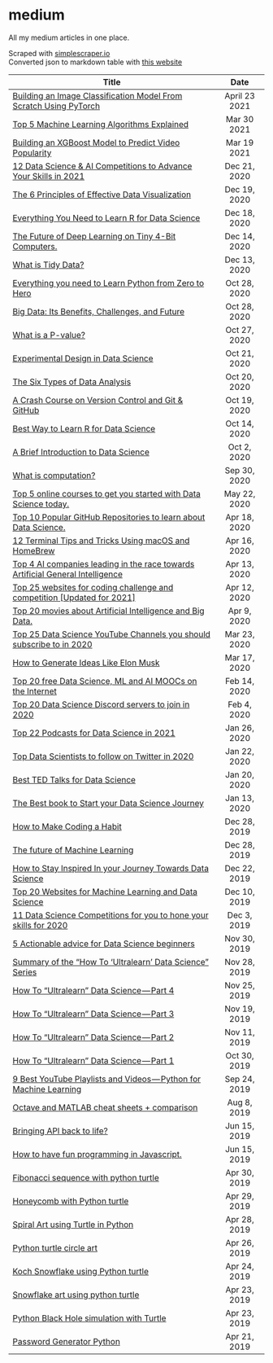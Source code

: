 # medium
All my medium articles in one place.

Scraped with [simplescraper.io](https://simplescraper.io/)  
Converted json to markdown table with [this website](https://kdelmonte.github.io/json-to-markdown-table/)

| Title                                                                           | Date         |
| ------------------------------------------------------------------------------- | :------------: |
| [Building an Image Classification Model From Scratch Using PyTorch](https://medium.com/bitgrit-data-science-publication/building-an-image-classification-model-with-pytorch-from-scratch-f10452073212)| April 23 2021  |
| [Top 5 Machine Learning Algorithms Explained](https://medium.com/bitgrit-data-science-publication/top-5-machine-learning-algorithms-explained-d15234b627f7)| Mar 30 2021  |
| [Building an XGBoost Model to Predict Video Popularity](https://medium.com/bitgrit-data-science-publication/building-an-xgboost-model-to-predict-video-popularity-ce4a39a356d7)| Mar 19 2021  |
| [12 Data Science & AI Competitions to Advance Your Skills in 2021](https://towardsdatascience.com/12-data-science-ai-competitions-to-advance-your-skills-in-2021-32e3fcb95d8c)| Dec 21, 2020 |
| [The 6 Principles of Effective Data Visualization](https://betterprogramming.pub/the-6-principles-of-effective-data-visualization-9f98d1f7dade)| Dec 19, 2020 |
| [Everything You Need to Learn R for Data Science](https://betterprogramming.pub/everything-you-need-to-learn-r-for-data-science-ea0b169cc410)| Dec 18, 2020 |
| [The Future of Deep Learning on Tiny 4-Bit Computers.](https://towardsdatascience.com/training-neural-networks-on-smartphones-9d063a37be34)| Dec 14, 2020 |
| [What is Tidy Data?](https://towardsdatascience.com/what-is-tidy-data-d58bb9ad2458)| Dec 13, 2020 |
| [Everything you need to Learn Python from Zero to Hero](https://towardsdatascience.com/everything-you-need-to-learn-python-from-zero-to-hero-3dc950cb1b4c)| Oct 28, 2020 |
| [Big Data: Its Benefits, Challenges, and Future](https://towardsdatascience.com/big-data-its-benefits-challenges-and-future-6fddd69ab927)| Oct 28, 2020 |
| [What is a P-value?](https://towardsdatascience.com/what-is-a-p-value-2cd0b1898e6f)| Oct 27, 2020 |
| [Experimental Design in Data Science](https://towardsdatascience.com/designing-experiments-in-data-science-23360d2ddf84)| Oct 21, 2020 |
| [The Six Types of Data Analysis](https://towardsdatascience.com/the-six-types-of-data-analysis-75517ba7ea61)| Oct 20, 2020 |
| [A Crash Course on Version Control and Git & GitHub](https://towardsdatascience.com/a-crash-course-on-version-control-and-git-github-5d04e7933070)| Oct 19, 2020 |
| [Best Way to Learn R for Data Science](https://towardsdatascience.com/how-to-learn-r-for-data-science-3a7c8326f969)| Oct 14, 2020 |
| [A Brief Introduction to Data Science](https://towardsdatascience.com/the-data-scientists-toolbox-part-1-c214adcc859f)| Oct 2, 2020  |
| [What is computation?](https://towardsdatascience.com/what-is-computation-9ef6f067df33)| Sep 30, 2020 |
| [Top 5 online courses to get you started with Data Science today.](https://towardsdatascience.com/top-5-online-courses-to-get-you-started-with-data-science-today-a3752bc6d7d8)| May 22, 2020 |
| [Top 10 Popular GitHub Repositories to learn about Data Science.](https://towardsdatascience.com/top-10-popular-github-repositories-to-learn-about-data-science-4acc7b99c44)| Apr 18, 2020 |
| [12 Terminal Tips and Tricks Using macOS and HomeBrew](https://betterprogramming.pub/12-terminal-tips-and-tricks-using-macos-and-homebrew-4e89c2ccb2fb)| Apr 16, 2020 |
| [Top 4 AI companies leading in the race towards Artificial General Intelligence](https://towardsdatascience.com/four-ai-companies-on-the-bleeding-edge-of-artificial-general-intelligence-b17227a0b64a)| Apr 13, 2020 |
| [Top 25 websites for coding challenge and competition [Updated for 2021]](https://towardsdatascience.com/top-20-websites-for-coding-challenge-and-competition-in-2020-f667089a5b47)| Apr 12, 2020 |
| [Top 20 movies about Artificial Intelligence and Big Data.](https://towardsdatascience.com/top-20-movies-about-machine-learning-ai-and-data-science-8382d408c8c3)| Apr 9, 2020  |
| [Top 25 Data Science YouTube Channels you should subscribe to in 2020](https://towardsdatascience.com/top-20-youtube-channels-for-data-science-in-2020-2ef4fb0d3d5)| Mar 23, 2020 |
| [How to Generate Ideas Like Elon Musk](https://medium.com/swlh/how-to-generate-ideas-like-elon-musk-31c234f8b073)| Mar 17, 2020 |
| [Top 20 free Data Science, ML and AI MOOCs on the Internet](https://towardsdatascience.com/top-20-free-data-science-ml-and-ai-moocs-on-the-internet-4036bd0aac12)| Feb 14, 2020 |
| [Top 20 Data Science Discord servers to join in 2020](https://towardsdatascience.com/top-20-data-science-discord-servers-to-join-in-2020-567b45738e9d)| Feb 4, 2020  |
| [Top 22 Podcasts for Data Science in 2021](https://towardsdatascience.com/top-20-podcasts-for-data-science-83dc9e07448e)| Jan 26, 2020 |
| [Top Data Scientists to follow on Twitter in 2020](https://towardsdatascience.com/33-data-scientists-to-follow-on-twitter-77f70c59339f)| Jan 22, 2020 |
| [Best TED Talks for Data Science](https://towardsdatascience.com/best-ted-talks-for-data-science-11b699544f)| Jan 20, 2020 |
| [The Best book to Start your Data Science Journey](https://towardsdatascience.com/the-best-book-to-start-your-data-science-journey-f457b0994160)| Jan 13, 2020 |
| [How to Make Coding a Habit](https://medium.com/swlh/how-to-make-coding-a-habit-da534ac7d854)| Dec 28, 2019 |
| [The future of Machine Learning](https://towardsdatascience.com/the-future-of-machine-learning-ce0a9dc18cb8)| Dec 28, 2019 |
| [How to Stay Inspired In your Journey Towards Data Science](https://towardsdatascience.com/how-to-be-motivated-in-learning-data-science-d459811b4aab)| Dec 22, 2019 |
| [Top 20 Websites for Machine Learning and Data Science](https://medium.com/swlh/top-20-websites-for-machine-learning-and-data-science-d0b113130068)| Dec 10, 2019 |
| [11 Data Science Competitions for you to hone your skills for 2020](https://towardsdatascience.com/10-data-science-competitions-for-you-to-hone-your-skills-for-2020-32d87ee19cc9)| Dec 3, 2019  |
| [5 Actionable advice for Data Science beginners](https://towardsdatascience.com/5-actionable-advice-for-data-science-beginners-50fd912aa2d6)| Nov 30, 2019 |
| [Summary of the “How To ‘Ultralearn’ Data Science” Series](https://betterprogramming.pub/summary-of-the-how-to-ultralearn-data-science-series-c2a24d9946fd)| Nov 28, 2019 |
| [How To “Ultralearn” Data Science — Part 4](https://betterprogramming.pub/how-to-ultralearn-data-science-part-4-6b2d79072a47)| Nov 25, 2019 |
| [How To “Ultralearn” Data Science — Part 3](https://betterprogramming.pub/how-to-ultralearn-data-science-part-3-ea337ee05b2)| Nov 19, 2019 |
| [How To “Ultralearn” Data Science — Part 2](https://betterprogramming.pub/how-to-ultralearn-data-science-part-2-9138f5f73456)| Nov 11, 2019 |
| [How To “Ultralearn” Data Science — Part 1](https://betterprogramming.pub/how-to-ultralearn-data-science-part-1-92e143b7257b)| Oct 30, 2019 |
| [9 Best YouTube Playlists and Videos — Python for Machine Learning](https://betterprogramming.pub/9-best-youtube-playlists-and-videos-python-for-machine-learning-aa3956dcb24a)| Sep 24, 2019 |
| [Octave and MATLAB cheat sheets + comparison](https://benedictxneo.medium.com/octave-and-matlab-cheat-sheets-comparison-36e6c1c11b34)| Aug 8, 2019  |
| [Bringing APl back to life?](https://benedictxneo.medium.com/bringing-apl-back-to-life-615f7e6016b0)| Jun 15, 2019 |
| [How to have fun programming in Javascript.](https://benedictxneo.medium.com/how-to-have-fun-programming-in-javascript-feab44990532)| Jun 15, 2019 |
| [Fibonacci sequence with python turtle](https://benedictxneo.medium.com/fibonacci-sequence-with-python-turtle-cf838f5988ae)| Apr 30, 2019 |
| [Honeycomb with Python turtle](https://benedictxneo.medium.com/honeycomb-with-python-turtle-52cb0939d125)| Apr 29, 2019 |
| [Spiral Art using Turtle in Python](https://benedictxneo.medium.com/spiral-art-using-turtle-in-python-4e672781f165)| Apr 28, 2019 |
| [Python turtle circle art](https://benedictxneo.medium.com/python-turtle-circle-art-e837ea36a97d)| Apr 26, 2019 |
| [Koch Snowflake using Python turtle](https://benedictxneo.medium.com/koch-snowflake-using-python-turtle-5b9ff5f42572)| Apr 24, 2019 |
| [Snowflake art using python turtle](https://benedictxneo.medium.com/snowflake-art-using-python-turtle-505d5363c840)| Apr 23, 2019 |
| [Python Black Hole simulation with Turtle](https://benedictxneo.medium.com/python-black-hole-simulation-with-turtle-3281e6418ac)| Apr 23, 2019 |
| [Password Generator Python](https://benedictxneo.medium.com/password-generator-python-e1436ccb99e0)| Apr 21, 2019 |

